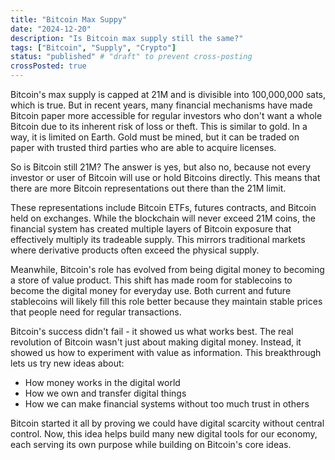 ```yaml
---
title: "Bitcoin Max Suppy"
date: "2024-12-20"
description: "Is Bitcoin max supply still the same?"
tags: ["Bitcoin", "Supply", "Crypto"]
status: "published" # "draft" to prevent cross-posting
crossPosted: true
---
```


Bitcoin's max supply is capped at 21M and is divisible into 100,000,000 sats, which is true. But in recent years, many financial mechanisms have made Bitcoin paper more accessible for regular investors who don't want a whole Bitcoin due to its inherent risk of loss or theft. This is similar to gold. In a way, it is limited on Earth. Gold must be mined, but it can be traded on paper with trusted third parties who are able to acquire licenses. 

So is Bitcoin still 21M? The answer is yes, but also no, because not every investor or user of Bitcoin will use or hold Bitcoins directly. This means that there are more Bitcoin representations out there than the 21M limit.

These representations include Bitcoin ETFs, futures contracts, and Bitcoin held on exchanges. While the blockchain will never exceed 21M coins, the financial system has created multiple layers of Bitcoin exposure that effectively multiply its tradeable supply. This mirrors traditional markets where derivative products often exceed the physical supply.

Meanwhile, Bitcoin's role has evolved from being digital money to becoming a store of value product. This shift has made room for stablecoins to become the digital money for everyday use. Both current and future stablecoins will likely fill this role better because they maintain stable prices that people need for regular transactions.

Bitcoin's success didn't fail - it showed us what works best. The real revolution of Bitcoin wasn't just about making digital money. Instead, it showed us how to experiment with value as information. This breakthrough lets us try new ideas about:

- How money works in the digital world
- How we own and transfer digital things
- How we can make financial systems without too much trust in others

Bitcoin started it all by proving we could have digital scarcity without central control. Now, this idea helps build many new digital tools for our economy, each serving its own purpose while building on Bitcoin's core ideas.